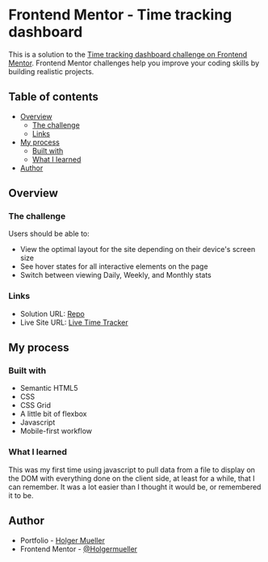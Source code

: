# Frontend Mentor - Time tracking dashboard

This is a solution to the [Time tracking dashboard challenge on Frontend Mentor](https://www.frontendmentor.io/challenges/time-tracking-dashboard-UIQ7167Jw). Frontend Mentor challenges help you improve your coding skills by building realistic projects.

## Table of contents

- [Overview](#overview)
  - [The challenge](#the-challenge)
  - [Links](#links)
- [My process](#my-process)
  - [Built with](#built-with)
  - [What I learned](#what-i-learned)
- [Author](#author)

## Overview

### The challenge

Users should be able to:

- View the optimal layout for the site depending on their device's screen size
- See hover states for all interactive elements on the page
- Switch between viewing Daily, Weekly, and Monthly stats

### Links

- Solution URL: [Repo](https://github.com/Holgermueller/time-tracker)
- Live Site URL: [Live Time Tracker](https://holgermueller.github.io/time-tracker/)

## My process

### Built with

- Semantic HTML5
- CSS
- CSS Grid
- A little bit of flexbox
- Javascript
- Mobile-first workflow

### What I learned

This was my first time using javascript to pull data from a file to display on the DOM with everything done on the client side, at least for a while, that I can remember. It was a lot easier than I thought it would be, or remembered it to be.

## Author

- Portfolio - [Holger Mueller](https://holgermueller.github.io/portfolio/)
- Frontend Mentor - [@Holgermueller](https://www.frontendmentor.io/profile/Holgermueller)
